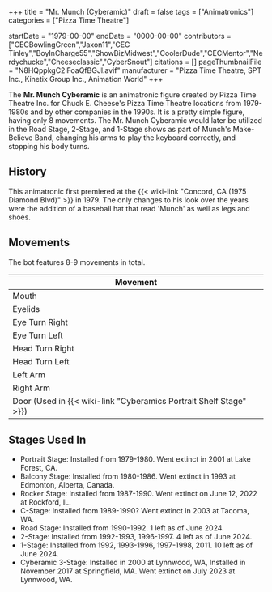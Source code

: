 +++
title = "Mr. Munch (Cyberamic)"
draft = false
tags = ["Animatronics"]
categories = ["Pizza Time Theatre"]


startDate = "1979-00-00"
endDate = "0000-00-00"
contributors = ["CECBowlingGreen","Jaxon11","CEC Tinley","BoyInCharge55","ShowBizMidwest","CoolerDude","CECMentor","Nerdychucke","Cheeseclassic","CyberSnout"]
citations = []
pageThumbnailFile = "N8HQppkgC2lFoaQfBGJl.avif"
manufacturer = "Pizza Time Theatre, SPT Inc., Kinetix Group Inc., Animation World"
+++

The **Mr. Munch Cyberamic** is an animatronic figure created by Pizza Time Theatre Inc. for Chuck E. Cheese's Pizza Time Theatre locations from 1979-1980s and by other companies in the 1990s. It is a pretty simple figure, having only 8 movements. The Mr. Munch Cyberamic would later be utilized in the Road Stage, 2-Stage, and 1-Stage shows as part of Munch's Make-Believe Band, changing his arms to play the keyboard correctly, and stopping his body turns.

## History

This animatronic first premiered at the {{< wiki-link "Concord, CA (1975 Diamond Blvd)" >}} in 1979. The only changes to his look over the years were the addition of a baseball hat that read 'Munch' as well as legs and shoes.

## Movements

The bot features 8-9 movements in total.

| Movement                                                                 |
|--------------------------------------------------------------------------|
| Mouth                                                                    |
| Eyelids                                                                  |
| Eye Turn Right                                                           |
| Eye Turn Left                                                            |
| Head Turn Right                                                          |
| Head Turn Left                                                           |
| Left Arm                                                                 |
| Right Arm                                                                |
| Door (Used in {{< wiki-link "Cyberamics Portrait Shelf Stage" >}}) |

## Stages Used In

- Portrait Stage: Installed from 1979-1980. Went extinct in 2001 at Lake Forest, CA.
- Balcony Stage: Installed from 1980-1986. Went extinct in 1993 at Edmonton, Alberta, Canada.
- Rocker Stage: Installed from 1987-1990. Went extinct on June 12, 2022 at Rockford, IL.
- C-Stage: Installed from 1989-1990? Went extinct in 2003 at Tacoma, WA.
- Road Stage: Installed from 1990-1992. 1 left as of June 2024.
- 2-Stage: Installed from 1992-1993, 1996-1997. 4 left as of June 2024.
- 1-Stage: Installed from 1992, 1993-1996, 1997-1998, 2011. 10 left as of June 2024.
- Cyberamic 3-Stage: Installed in 2000 at Lynnwood, WA, Installed in November 2017 at Springfield, MA. Went extinct on July 2023 at Lynnwood, WA.